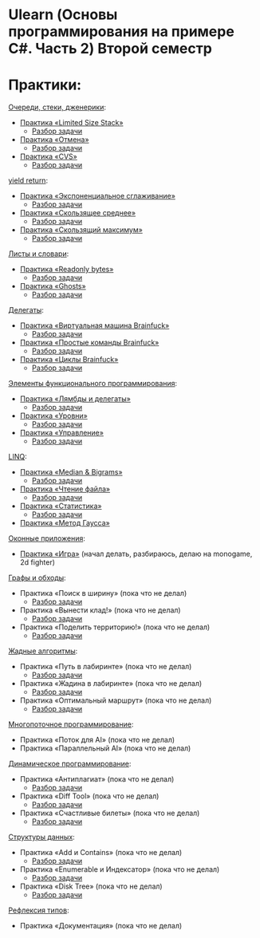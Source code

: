 #  Ulearn (Основы программирования на примере C#. Часть 2) Второй семестр

# Практики:

[Очереди, стеки, дженерики](https://ulearn.me/course/basicprogramming2/Steki_i_ocheredi_48016626-87ae-411d-ae97-f7a49e465dbc):
- [Практика «Limited Size Stack»](https://github.com/ve3xone/UlearnProjects/blob/main/2-semester/practices/LimitedSizeStack/LimitedSizeStack.cs)
    - [Разбор задачи](https://vk.com/@fuckingulearn-praktika-limited-size-stack)
- [Практика «Отмена»](https://github.com/ve3xone/UlearnProjects/blob/main/2-semester/practices/LimitedSizeStack/ListModel.cs)
    - [Разбор задачи](https://vk.com/@fuckingulearn-praktika-otmena2)
- [Практика «CVS»](https://github.com/ve3xone/UlearnProjects/blob/main/2-semester/practices/Clones/CloneVersionSystem.cs)
    - [Разбор задачи](https://vk.com/@fuckingulearn-praktika-cvs)

[yield return](https://ulearn.me/course/basicprogramming2/foreach_IEnumerable_i_IEnumerator_49c485c2-d2a7-4362-a473-5757719bd002):
- [Практика «Экспоненциальное сглаживание»](https://github.com/ve3xone/UlearnProjects/blob/main/2-semester/practices/Smooth/ExpSmoothingTask.cs)
    - [Разбор задачи](https://vk.com/@fuckingulearn-praktika-eksponencialnoe-sglazhivanie)
- [Практика «Скользящее среднее»](https://github.com/ve3xone/UlearnProjects/blob/main/2-semester/practices/Smooth/MovingAverageTask.cs)
    - [Разбор задачи](https://vk.com/@fuckingulearn-praktika-skolzyaschee-srednee)
- [Практика «Скользящий максимум»](https://github.com/ve3xone/UlearnProjects/blob/main/2-semester/practices/Smooth/MovingMaxTask.cs)
    - [Разбор задачи](https://vk.com/@fuckingulearn-praktika-skolzyaschii-maksimum)

[Листы и словари](https://ulearn.me/course/basicprogramming2/Listy_i_indeksatsiya_ff0b5f9b-eb8c-432d-8bab-4bfa9718469a):
- [Практика «Readonly bytes»](https://github.com/ve3xone/UlearnProjects/blob/main/2-semester/practices/readonly-bytes/ReadonlyBytes.cs)
    - [Разбор задачи](https://vk.com/@fuckingulearn-readonly-bytes)
- [Практика «Ghosts»](https://github.com/ve3xone/UlearnProjects/blob/main/2-semester/practices/ghost/GhostsTask.cs)
    - [Разбор задачи](https://vk.com/@fuckingulearn-praktika-ghosts)

[Делегаты](https://ulearn.me/course/basicprogramming2/Postanovka_problemy_139a55f6-8e6a-4178-bccc-a152a5eecea5):
- [Практика «Виртуальная машина Brainfuck»](https://github.com/ve3xone/UlearnProjects/blob/main/2-semester/practices/brainfuck/VirtualMachine.cs)
    - [Разбор задачи](https://vk.com/@fuckingulearn-virtualnaya-mashina-brainfuck)
- [Практика «Простые команды Brainfuck»](https://github.com/ve3xone/UlearnProjects/blob/main/2-semester/practices/brainfuck/BrainfuckBasicCommands.cs)
    - [Разбор задачи](https://vk.com/@fuckingulearn-prostye-komandy-brainfuck)
- [Практика «Циклы Brainfuck»](https://github.com/ve3xone/UlearnProjects/blob/main/2-semester/practices/brainfuck/BrainfuckLoopCommands.cs)
    - [Разбор задачи](https://vk.com/@fuckingulearn-praktika-cikly-brainfuck)

[Элементы функционального программирования](https://ulearn.me/course/basicprogramming2/91fef764-c971-480d-935a-28363c76888d):
- [Практика «Лямбды и делегаты»](https://github.com/ve3xone/UlearnProjects/blob/main/2-semester/practices/rocket/ForcesTask.cs)
    - [Разбор задачи](https://vk.com/@fuckingulearn-lyambdy-i-delegaty)
- [Практика «Уровни»](https://github.com/ve3xone/UlearnProjects/blob/main/2-semester/practices/rocket/LevelsTask.cs)
    - [Разбор задачи](https://vk.com/@fuckingulearn-praktika-urovni)
- [Практика «Управление»](https://github.com/ve3xone/UlearnProjects/blob/main/2-semester/practices/rocket/ControlTask.cs)
    - [Разбор задачи](https://vk.com/@fuckingulearn-praktika-upravlenie)

[LINQ](https://ulearn.me/course/basicprogramming2/Vvedenie_3446fab2-15df-4045-ab40-abc1f3dc87c8):
- [Практика «Median & Bigrams»](https://github.com/ve3xone/UlearnProjects/blob/main/2-semester/practices/linq-slideviews/ExtensionsTask.cs)
    - [Разбор задачи](https://vk.com/@fuckingulearn-praktika-median-bigrams)
- [Практика «Чтение файла»](https://github.com/ve3xone/UlearnProjects/blob/main/2-semester/practices/linq-slideviews/ParsingTask.cs)
    - [Разбор задачи](https://vk.com/@fuckingulearn-praktika-chtenie-faila)
- [Практика «Статистика»](https://github.com/ve3xone/UlearnProjects/blob/main/2-semester/practices/linq-slideviews/StatisticsTask.cs)
    - [Разбор задачи](https://vk.com/@fuckingulearn-praktika-statistika)
- [Практика «Метод Гаусса»](https://github.com/ve3xone/UlearnProjects/blob/main/2-semester/practices/GaussAlgorithm/Solver.cs)

[Оконные приложения](https://ulearn.me/course/basicprogramming2/Sobytiynaya_model__73d69c1f-e3ac-4568-9473-8b0d0a522225):
- [Практика «Игра»](https://github.com/ve3xone/BloodyPath) (начал делать, разбираюсь, делаю на monogame, 2d fighter)

[Графы и обходы](https://ulearn.me/course/basicprogramming2/Opredelenie_grafa_1525edc4-1193-48ea-8f9a-061647cd469e):
- Практика «Поиск в ширину» (пока что не делал)
    - [Разбор задачи](https://vk.com/@fuckingulearn-praktika-poisk-v-shirinu)
- Практика «Вынести клад!» (пока что не делал)
    - [Разбор задачи](https://vk.com/@fuckingulearn-praktika-vynesti-klad)
- Практика «Поделить территорию!» (пока что не делал)
    - [Разбор задачи](https://vk.com/@fuckingulearn-praktika-podelit-territoriu)

[Жадные алгоритмы](https://ulearn.me/course/basicprogramming2/Kombinatornye_zadachi_8661d8aa-fdc5-4185-8ba3-5651b18acd48):
- Практика «Путь в лабиринте» (пока что не делал)
    - [Разбор задачи](https://vk.com/@fuckingulearn-praktika-put-v-labirinte)
- Практика «Жадина в лабиринте» (пока что не делал)
    - [Разбор задачи](https://vk.com/@fuckingulearn-praktika-zhadina-v-labirinte)
- Практика «Оптимальный маршрут» (пока что не делал)
    - [Разбор задачи](https://vk.com/@fuckingulearn-praktika-optimalnyi-marshrut)

[Многопоточное программирование](https://ulearn.me/course/basicprogramming2/Tredy_domeny_i_protsessy_4dd557b3-7903-4ff4-932a-a95b4a7fb15f):
- Практика «Поток для AI» (пока что не делал)
- Практика «Параллельный AI» (пока что не делал)

[Динамическое программирование](https://ulearn.me/course/basicprogramming2/6fb7616f-509b-4747-93d1-d9d80914c76b):
- Практика «Антиплагиат» (пока что не делал)
    - [Разбор задачи](https://vk.com/@fuckingulearn-praktika-antiplagiat)
- Практика «Diff Tool» (пока что не делал)
    - [Разбор задачи](https://vk.com/@fuckingulearn-praktika-diff-tool)
- Практика «Счастливые билеты» (пока что не делал)
    - [Разбор задачи](https://vk.com/@fuckingulearn-praktika-schastlivye-bilety)

[Структуры данных](https://ulearn.me/course/basicprogramming2/Ochered_s_prioritetami_0dd9a1e8-c370-493d-b384-94c62f04bf34):
- Практика «Add и Contains» (пока что не делал)
    - [Разбор задачи](https://vk.com/@fuckingulearn-praktika-add-i-contains)
- Практика «Enumerable и Индексатор» (пока что не делал)
    - [Разбор задачи](https://vk.com/@fuckingulearn-praktika-enumerable-i-indeksator)
- Практика «Disk Tree» (пока что не делал)
    - [Разбор задачи](https://vk.com/@fuckingulearn-praktika-disk-tree)

[Рефлексия типов](https://ulearn.me/course/basicprogramming2/Refleksiya_Klass_Type_8386b127-ea69-465d-87ba-24e08df9f6d2):
- Практика «Документация» (пока что не делал)